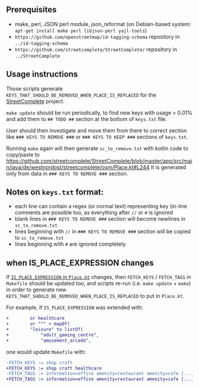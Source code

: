 ## Prerequisites
- make, perl, JSON perl module, json_reformat (on Debian-based system: `apt-get install make perl libjson-perl yajl-tools`)
- `https://github.com/openstreetmap/id-tagging-schema` repository in `../id-tagging-schema`
- `https://github.com/streetcomplete/StreetComplete/` repository in `../StreetComplete`

## Usage instructions

Those scripts generate `KEYS_THAT_SHOULD_BE_REMOVED_WHEN_PLACE_IS_REPLACED` for the [StreetComplete](https://github.com/streetcomplete/StreetComplete) project.

`make update` should be run periodically, to find new keys with usage > 0.01%
and add them to `## TODO ##` section at the bottom of `keys.txt` file.

User should then investigate and move them from there to correct section
like `### KEYS TO REMOVE ###` or `### KEYS TO KEEP ###` sections of `keys.txt`.

Running `make` again will then generate `sc_to_remove.txt` with kotlin code to copy/paste to
https://github.com/streetcomplete/StreetComplete/blob/master/app/src/main/java/de/westnordost/streetcomplete/osm/Place.kt#L244
It is generated only from data in `### KEYS TO REMOVE ###` section.

## Notes on `keys.txt` format:

* each line can contain a regex (or normal text) representing key (in-line comments are possible too, as everything after `//` or `#` is ignored
* blank lines in `### KEYS TO REMOVE ###` section will become newlines in `sc_to_remove.txt`
* lines beginning with `//` in `### KEYS TO REMOVE ###` section will be copied to `sc_to_remove.txt`
* lines beginning with `#` are ignored completely

## when IS_PLACE_EXPRESSION changes

If [`IS_PLACE_EXPRESSION` in `Place.kt`](https://github.com/streetcomplete/StreetComplete/blob/master/app/src/main/java/de/westnordost/streetcomplete/osm/Place.kt#L34C13-L34C32)
changes, then `FETCH_KEYS` / `FETCH_TAGS` in `Makefile` should be updated too,
and scripts re-run (i.e. `make update` + `make`) in order to generate new
`KEYS_THAT_SHOULD_BE_REMOVED_WHEN_PLACE_IS_REPLACED` to put in `Place.kt`.

For example, if `IS_PLACE_EXPRESSION` was extended with:

```diff
+        or healthcare
+        or """ + mapOf(
+        "leisure" to listOf(
+            "adult_gaming_centre",
+            "amusement_arcade",
```

one would update `Makefile` with:

```diff
-FETCH_KEYS := shop craft
+FETCH_KEYS := shop craft healthcare
-FETCH_TAGS := information=office amenity=restaurant amenity=cafe [...]
+FETCH_TAGS := information=office amenity=restaurant amenity=cafe [...] leisure=adult_gaming_centre leisure=amusement_arcade
```
